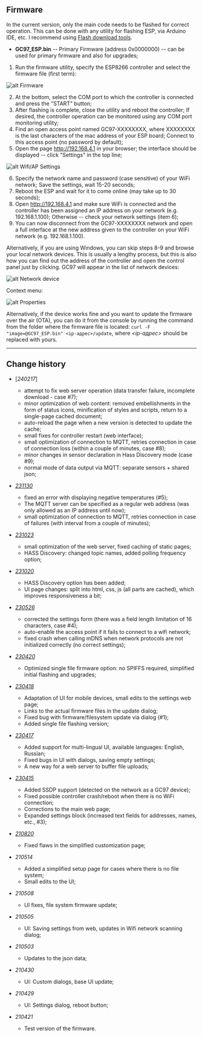 ## Firmware

In the current version, only the main code needs to be flashed for correct operation. This can be done with any utility for flashing ESP, via Arduino IDE, etc. I recommend using [Flash download tools](../utils/).
- **GC97_ESP.bin** -- Primary Firmware (address 0x0000000) -- can be used for primary firmware and also for upgrades;

1. Run the firmware utility, specify the ESP8266 controller and select the firmware file (first term):

![alt Firmware](../manual/manual_flashing_single.png)

2. At the bottom, select the COM port to which the controller is connected and press the "START" button;
3. After flashing is complete, close the utility and reboot the controller; If desired, the controller operation can be monitored using any COM port monitoring utility;
4. Find an open access point named GC97-XXXXXXXX, where XXXXXXXX is the last characters of the mac address of your ESP board; Connect to this access point (no password by default);
5. Open the page <http://192.168.4.1> in your browser; the interface should be displayed -- click "Settings" in the top line;

![alt Wifi/AP Settings](../manual/manual_options_wifi.png)

6. Specify the network name and password (case sensitive) of your WiFi network; Save the settings, wait 15-20 seconds;
7. Reboot the ESP and wait for it to come online (may take up to 30 seconds);
8. Open <http://192.168.4.1> and make sure WiFi is connected and the controller has been assigned an IP address on your network (e.g. 192.168.1.100); Otherwise -- check your network settings (item 6);
9. You can now disconnect from the GC97-XXXXXXXX network and open a full interface at the new address given to the controller on your WiFi network (e.g. 192.168.1.100).

Alternatively, if you are using Windows, you can skip steps 8-9 and browse your local network devices. This is usually a lengthy process, but this is also how you can find out the address of the controller and open the control panel just by clicking. GC97 will appear in the list of network devices:

![alt Network device](../manual/manual_gc97_network.png)

Context menu:

![alt Properties](../manual/manual_ssdp.png)

Alternatively, if the device works fine and you want to update the firmware over the air (OTA), you can do it from the console by running the command from the folder where the firmware file is located: `curl -F "image=@GC97_ESP.bin" <ip-адрес>/update`, where _<ip-адрес>_ should be replaced with yours.

---

## Change history

- [*240217*]
  - attempt to fix web server operation (data transfer failure, incomplete download - case #7);
  - minor optimization of web content: removed embellishments in the form of status icons, minification of styles and scripts, return to a single-page cached document;
  - auto-reload the page when a new version is detected to update the cache;
  - small fixes for controller restart (web interface);
  - small optimization of connection to MQTT, retries connection in case of connection loss (within a couple of minutes, case #8);
  - minor changes in sensor declaration in Hass Discovery mode (case #9);
  - normal mode of data output via MQTT: separate sensors + shared json;

- [*231130*](previous/231130/)
  - fixed an error with displaying negative temperatures (#5);
  - The MQTT server can be specified as a regular web address (was only allowed as an IP address until now);
  - small optimization of connection to MQTT, retries connection in case of failures (with interval from a couple of minutes);

- [*231023*](previous/231023/)
  - small optimization of the web server, fixed caching of static pages;
  - HASS Discovery: changed topic names, added polling frequency option;

- [*231020*](previous/231020/)
  - HASS Discovery option has been added;
  - UI page changes: split into html, css, js (all parts are cached), which improves responsiveness a bit;

- [*230526*](previous/230526/)
  - corrected the settings form (there was a field length limitation of 16 characters, case #4);
  - auto-enable the access point if it fails to connect to a wifi network;
  - fixed crash when calling mDNS when network protocols are not initialized correctly (no correct settings);


- [*230420*](previous/230420/)
  - Optimized single file firmware option: no SPIFFS required, simplified initial flashing and upgrades;

- [*230418*](previous/230418/)
  - Adaptation of UI for mobile devices, small edits to the settings web page;
  - Links to the actual firmware files in the update dialog;
  - Fixed bug with firmware/filesystem update via dialog (#1);
  - Added single file flashing version;

- [*230417*](previous/230418/)
  - Added support for multi-lingual UI, available languages: English, Russian;
  - Fixed bugs in UI with dialogs, saving empty settings;
  - A new way for a web server to buffer file uploads;

- [*230415*](previous/230415/)
  - Added SSDP support (detected on the network as a GC97 device);
  - Fixed possible controller crash/reboot when there is no WiFi connection;
  - Corrections to the main web page;
  - Expanded settings block (increased text fields for addresses, names, etc., #3);

- [*210820*](previous/210820/)
  - Fixed flaws in the simplified customization page;

- *210514*
  - Added a simplified setup page for cases where there is no file system;
  - Small edits to the UI;

- *210508*
  - UI fixes, file system firmware update;

- *210505*
  - UI: Saving settings from web, updates in Wifi network scanning dialog;

- *210503*
  - Updates to the json data;

- *210430*
  - UI: Custom dialogs, base UI update;

- *210429*
  - UI: Settings dialog, reboot button;

- *210421*
  - Test version of the firmware.
